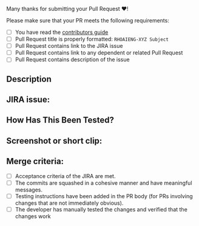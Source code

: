 <!--- Provide a general summary of your changes in the Title above -->
<!--- Please include JIRA number in the commit message of the PR. -->
<!--- This will link your PR to the respective JIRA automatically. -->

Many thanks for submitting your Pull Request ❤️!

Please make sure that your PR meets the following requirements:

- [ ] You have read the [contributors guide](https://github.com/opendatahub-io/opendatahub-operator/blob/incubation/CONTRIBUTING.md)
- [ ] Pull Request title is properly formatted: `RHOAIENG-XYZ Subject`
- [ ] Pull Request contains link to the JIRA issue
- [ ] Pull Request contains link to any dependent or related Pull Request
- [ ] Pull Request contains description of the issue

## Description
<!--- Describe your changes in detail -->

## JIRA issue:
<!--- Link your JIRA and related links here for reference. -->

## How Has This Been Tested?
<!--- Please describe in detail how you tested your changes. -->
<!--- Include details of your testing environment, and the tests you ran to -->
<!--- see how your change affects other areas of the code, etc. -->

## Screenshot or short clip:
<!--- Attach a screenshot or a short clip demonstrating the feature. -->

## Merge criteria:
<!--- This PR will be merged by any repository approver when it meets all the points in the checklist -->
<!--- Go over all the following points, and put an `x` in all the boxes that apply. -->

- [ ] Acceptance criteria of the JIRA are met.
- [ ] The commits are squashed in a cohesive manner and have meaningful messages.
- [ ] Testing instructions have been added in the PR body (for PRs involving changes that are not immediately obvious).
- [ ] The developer has manually tested the changes and verified that the changes work
